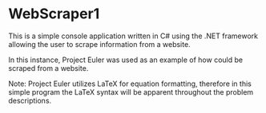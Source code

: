 # WebScraper1

This is a simple console application written in C# using the .NET framework allowing the user to scrape information from a website.

In this instance, Project Euler was used as an example of how could be scraped from a website.

Note: Project Euler utilizes LaTeX for equation formatting, therefore in this simple program the LaTeX syntax will be apparent throughout the problem descriptions.
